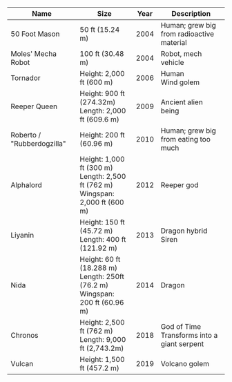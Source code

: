 |Name|Size|Year|Description|
|---|---|---|---|
50 Foot Mason | 50 ft (15.24 m) | 2004 | Human; grew big from radioactive material
Moles' Mecha Robot | 100 ft (30.48 m) | 2004 | Robot, mech vehicle 
Tornador | Height: 2,000 ft (600 m) | 2006 | Human<br/>Wind golem
Reeper Queen | Height: 900 ft (274.32m)<br/>Length: 2,000 ft (609.6 m) | 2009 | Ancient alien being 
Roberto / "Rubberdogzilla" | Height: 200 ft (60.96 m) | 2010 | Human; grew big from eating too much 
Alphalord | Height: 1,000 ft (300 m)<br/>Length: 2,500 ft (762 m)<br/>Wingspan: 2,000 ft (600 m) | 2012 | Reeper god
Liyanin | Height: 150 ft (45.72 m)<br/>Length: 400 ft (121.92 m) | 2013 | Dragon hybrid<br/>Siren 
Nida | Height: 60 ft (18.288 m)<br/>Length: 250ft (76.2 m)<br/>Wingspan: 200 ft (60.96 m) | 2014 | Dragon 
Chronos | Height: 2,500 ft (762 m)<br/>Length: 9,000 ft (2,743.2m) | 2018 | God of Time<br/>Transforms into a giant serpent 
Vulcan | Height: 1,500 ft (457.2 m) | 2019 | Volcano golem 
